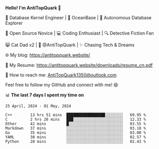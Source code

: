 
**Hello! I'm AntiTopQuark 👋**

🔧 Database Kernel Engineer | 🌊 OceanBase | 🤖 Autonomous Database Explorer

🌱 Open Source Novice | 💻 Coding Enthusiast | 🔍 Detective Fiction Fan

😸 Cat Dad x2 | 🎉 @AntiTopQuark | ✨ Chasing Tech & Dreams

🌐 My blog: https://antitopquark.website/

📄 My Resume: https://antitopquark.website/downloads/resume_cn.pdf

📧 How to reach me: AntiTopQuark1350@outlook.com

Feel free to follow my GitHub and connect with me! 😄

📊 **The last 7 days I spent my time on** 

<!--START_SECTION:waka-->
```text
25 April, 2024 - 01 May, 2024

C++        13 hrs 51 mins  █████████████████░░░░░░░░   69.95 % 
C          2 hrs 26 mins   ███░░░░░░░░░░░░░░░░░░░░░░   12.33 % 
Other      42 mins         █░░░░░░░░░░░░░░░░░░░░░░░░   03.55 % 
Markdown   37 mins         ░░░░░░░░░░░░░░░░░░░░░░░░░   03.18 % 
Go         35 mins         ░░░░░░░░░░░░░░░░░░░░░░░░░   03.00 % 
YAML       30 mins         ░░░░░░░░░░░░░░░░░░░░░░░░░   02.57 % 
Python     28 mins         ░░░░░░░░░░░░░░░░░░░░░░░░░   02.43 %
```
<!--END_SECTION:waka-->


